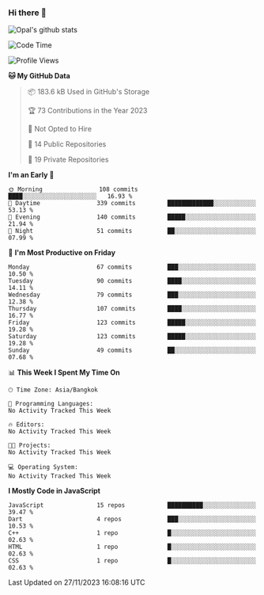 ### Hi there 👋

![Opal's github stats](https://github-readme-stats.vercel.app/api?username=coolkidneversleep&count_private=true&show_icons=true&theme=radical)


<!--START_SECTION:waka-->
![Code Time](http://img.shields.io/badge/Code%20Time-64%20hrs%2038%20mins-blue)

![Profile Views](http://img.shields.io/badge/Profile%20Views-0-blue)

**🐱 My GitHub Data** 

> 📦 183.6 kB Used in GitHub's Storage 
 > 
> 🏆 73 Contributions in the Year 2023
 > 
> 🚫 Not Opted to Hire
 > 
> 📜 14 Public Repositories 
 > 
> 🔑 19 Private Repositories 
 > 
**I'm an Early 🐤** 

```text
🌞 Morning                108 commits         ████░░░░░░░░░░░░░░░░░░░░░   16.93 % 
🌆 Daytime                339 commits         █████████████░░░░░░░░░░░░   53.13 % 
🌃 Evening                140 commits         █████░░░░░░░░░░░░░░░░░░░░   21.94 % 
🌙 Night                  51 commits          ██░░░░░░░░░░░░░░░░░░░░░░░   07.99 % 
```
📅 **I'm Most Productive on Friday** 

```text
Monday                   67 commits          ███░░░░░░░░░░░░░░░░░░░░░░   10.50 % 
Tuesday                  90 commits          ████░░░░░░░░░░░░░░░░░░░░░   14.11 % 
Wednesday                79 commits          ███░░░░░░░░░░░░░░░░░░░░░░   12.38 % 
Thursday                 107 commits         ████░░░░░░░░░░░░░░░░░░░░░   16.77 % 
Friday                   123 commits         █████░░░░░░░░░░░░░░░░░░░░   19.28 % 
Saturday                 123 commits         █████░░░░░░░░░░░░░░░░░░░░   19.28 % 
Sunday                   49 commits          ██░░░░░░░░░░░░░░░░░░░░░░░   07.68 % 
```


📊 **This Week I Spent My Time On** 

```text
🕑︎ Time Zone: Asia/Bangkok

💬 Programming Languages: 
No Activity Tracked This Week

🔥 Editors: 
No Activity Tracked This Week

🐱‍💻 Projects: 
No Activity Tracked This Week

💻 Operating System: 
No Activity Tracked This Week
```

**I Mostly Code in JavaScript** 

```text
JavaScript               15 repos            ██████████░░░░░░░░░░░░░░░   39.47 % 
Dart                     4 repos             ███░░░░░░░░░░░░░░░░░░░░░░   10.53 % 
C++                      1 repo              █░░░░░░░░░░░░░░░░░░░░░░░░   02.63 % 
HTML                     1 repo              █░░░░░░░░░░░░░░░░░░░░░░░░   02.63 % 
CSS                      1 repo              █░░░░░░░░░░░░░░░░░░░░░░░░   02.63 % 
```




 Last Updated on 27/11/2023 16:08:16 UTC
<!--END_SECTION:waka-->
